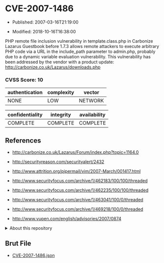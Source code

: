 # CVE-2007-1486

- Published: 2007-03-16T21:19:00

- Modified: 2018-10-16T16:38:00

PHP remote file inclusion vulnerability in template.class.php in Carbonize Lazarus Guestbook before 1.7.3 allows remote attackers to execute arbitrary PHP code via a URL in the include_path parameter to admin.php, probably due to a dynamic variable evaluation vulnerability. This vulnerability has been addressed by the vendor with a product update: 
http://carbonize.co.uk/Lazarus/downloads.php

### CVSS Score: **10**

| authentication | complexity | vector |
| --- | --- | --- |
| NONE | LOW | NETWORK |

| confidentiality | integrity | availability |
| --- | --- | --- |
| COMPLETE | COMPLETE | COMPLETE |

## References

* http://carbonize.co.uk/Lazarus/Forum/index.php?topic=1164.0

* http://securityreason.com/securityalert/2432

* http://www.attrition.org/pipermail/vim/2007-March/001417.html

* http://www.securityfocus.com/archive/1/462183/100/100/threaded

* http://www.securityfocus.com/archive/1/462235/100/100/threaded

* http://www.securityfocus.com/archive/1/463041/100/0/threaded

* http://www.securityfocus.com/archive/1/469218/100/0/threaded

* http://www.vupen.com/english/advisories/2007/0874

<details>
<summary>About this repository</summary> 

  This repository is part of the project [Live Hack CVE](https://github.com/Live-Hack-CVE). Main website can be found [www.live-hack.org](https://www.live-hack.org) 
  
  Made by [Sn0wAlice](https://github.com/Sn0wAlice) for the people that care about security and need to have a feed of the latest CVEs. Hope you enjoy it, don't forget to star the repo and follow me on [Twitter](https://twitter.com/Sn0wAlice) and [Github](https://github.com/Sn0wAlice). And that is my [personnal website](https://www.alice-snow.me/)

  - [Home Page](https://github.com/Live-Hack-CVE)
  - [Framework](https://github.com/Live-Hack-CVE/cve-framework)
  - [CVE database](https://github.com/Live-Hack-CVE/full_database)
  - [Changelog](https://github.com/Live-Hack-CVE/Changelog)
</details>

## Brut File

* [CVE-2007-1486.json](https://raw.githubusercontent.com/Live-Hack-CVE/full_database/main/cves/2007/CVE-2007-1486.json)

